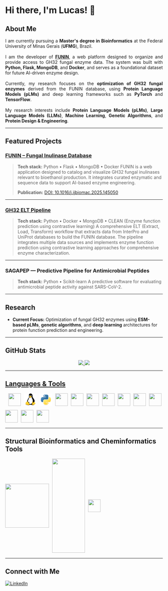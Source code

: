 # Hi there, I'm Lucas! 👋

## About Me

<div style="text-align: justify;">
  I am currently pursuing a <b>Master's degree in Bioinformatics</b> at the Federal University of Minas Gerais (<b>UFMG</b>), Brazil.    
  <br><br>
  I am the developer of <a href=https://doi.org/10.1016/j.ijbiomac.2025.145050><b>FUNIN</b></a>, a web platform designed to organize and provide access to GH32 fungal enzyme data.  
  The system was built with <b>Python, Flask, MongoDB</b>, and <b>Docker</b>, and serves as a foundational dataset for future AI-driven enzyme design.  
  <br><br>
  Currently, my research focuses on the <b>optimization of GH32 fungal enzymes</b> derived from the FUNIN database, using <b>Protein Language Models (pLMs)</b> and deep learning frameworks such as <b>PyTorch</b> and <b>TensorFlow</b>.  
  <br><br>
  My research interests include <b>Protein Language Models (pLMs)</b>, <b>Large Language Models (LLMs)</b>, <b>Machine Learning</b>, <b>Genetic Algorithms</b>, and <b>Protein Design & Engineering</b>.
</div>

---

## Featured Projects

### [FUNIN – Fungal Inulinase Database](http://funindb.lbqc.org)

> **Tech stack:** Python • Flask • MongoDB • Docker
> FUNIN is a web application designed to catalog and visualize GH32 fungal inulinases relevant to bioethanol production.
> It integrates curated enzymatic and sequence data to support AI-based enzyme engineering.
>
> **Publication:** [DOI: 10.1016/j.ijbiomac.2025.145050](https://doi.org/10.1016/j.ijbiomac.2025.145050)

---

### [GH32 ELT Pipeline](https://github.com/lucaspalmeira/gh32)

> **Tech stack:** Python • Docker • MongoDB • CLEAN (Enzyme function prediction using contrastive learning)
> A comprehensive ELT (Extract, Load, Transform) workflow that extracts data from InterPro and UniProt databases to build the FUNIN database. The pipeline integrates multiple data sources and implements enzyme function prediction using contrastive learning approaches for comprehensive enzyme characterization.

---

### SAGAPEP — Predictive Pipeline for Antimicrobial Peptides

> **Tech stack:** Python • Scikit-learn
> A predictive software for evaluating antimicrobial peptide activity against SARS-CoV-2.

---

## Research

* **Current Focus:**
  Optimization of fungal GH32 enzymes using <b>ESM-based pLMs</b>, <b>genetic algorithms</b>, and <b>deep learning</b> architectures for protein function prediction and engineering.

---

## GitHub Stats

<div align="center">
  <a href="https://github.com/lucaspalmeira">
  <img height="180em" src="https://github-readme-stats.vercel.app/api?username=lucaspalmeira&show_icons=true&theme=default&include_all_commits=true&count_private=true&title_color=1a73e8&text_color=333&bg_color=ffffff&border_color=e1e4e8"/>
  <img height="180em" src="https://github-readme-stats.vercel.app/api/top-langs/?username=lucaspalmeira&layout=compact&langs_count=8&theme=default&title_color=1a73e8&text_color=333&bg_color=ffffff&border_color=e1e4e8"/>
</div>

---

## Languages & Tools

<div style="display: flex; gap: 10px; align-items: center; flex-wrap: wrap;">
  <a href="https://git-scm.com/"><img src="https://www.vectorlogo.zone/logos/git-scm/git-scm-icon.svg" width="40" height="40"/></a>
  <a href="https://www.linux.org/"><img src="https://raw.githubusercontent.com/devicons/devicon/master/icons/linux/linux-original.svg" width="40" height="40"/></a>
  <a href="https://www.python.org/"><img src="https://raw.githubusercontent.com/devicons/devicon/master/icons/python/python-original.svg" width="40" height="40"/></a>
  <a href="https://pandas.pydata.org/"><img src="https://pandas.pydata.org/static/img/pandas_white.svg" width="40" height="40"/></a>
  <a href="https://scikit-learn.org/"><img src="https://upload.wikimedia.org/wikipedia/commons/0/05/Scikit_learn_logo_small.svg" width="40" height="40"/></a>
  <a href="https://pytorch.org/"><img src="https://cdn.jsdelivr.net/gh/devicons/devicon/icons/pytorch/pytorch-original.svg" width="40" height="40"/></a>
  <a href="https://www.tensorflow.org/"><img src="https://cdn.jsdelivr.net/gh/devicons/devicon/icons/tensorflow/tensorflow-original.svg" width="40" height="40"/></a>
  <a href="https://flask.palletsprojects.com/"><img src="https://cdn.jsdelivr.net/gh/devicons/devicon/icons/flask/flask-original.svg" width="40" height="40"/></a>
  <a href="https://www.mongodb.com/"><img src="https://cdn.jsdelivr.net/gh/devicons/devicon/icons/mongodb/mongodb-original-wordmark.svg" width="40" height="40"/></a>
  <a href="https://www.docker.com/"><img src="https://cdn.jsdelivr.net/gh/devicons/devicon/icons/docker/docker-original-wordmark.svg" width="40" height="40"/></a>
  <a href="https://jupyter.org/"><img src="https://cdn.jsdelivr.net/gh/devicons/devicon/icons/jupyter/jupyter-original-wordmark.svg" width="40" height="40"/></a>
  <a href="https://www.w3.org/html/"><img src="https://cdn.jsdelivr.net/gh/devicons/devicon/icons/html5/html5-original.svg" width="40" height="40"/></a>
  <a href="https://www.w3.org/Style/CSS/"><img src="https://cdn.jsdelivr.net/gh/devicons/devicon/icons/css3/css3-original.svg" width="40" height="40"/></a>
</div>

---

## Structural Bioinformatics and Cheminformatics Tools

<div style="display: flex; gap: 10px; align-items: center; flex-wrap: wrap;">
  <a href="https://www.gromacs.org/"><img src="https://www.gromacs.org/_static/gmx_logo_blue.png" width="140" height="140"/></a>
  <a href="https://www.eyesopen.com/rocs"><img src="https://upload.wikimedia.org/wikipedia/en/2/23/OpenEye_Scientific_Software_logo.png" width="105" height="300"/></a>
  <a href="https://alphafold.ebi.ac.uk/"><img src="https://res.cloudinary.com/apideck/image/upload/v1638775806/icons/alphafold.png" width="40" height="40"/></a>
</div>

---

## Connect with Me

<a href="https://www.linkedin.com/in/lucaspalmeira/">
  <img src="https://img.shields.io/badge/-LinkedIn-blue?style=flat-square&logo=Linkedin&logoColor=white" alt="LinkedIn"/>
</a>
